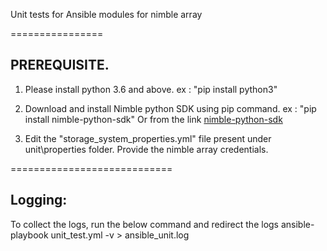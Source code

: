 
Unit tests for Ansible modules for nimble array

================


## PREREQUISITE.

1. Please install python 3.6 and above. ex : "pip install python3"

2. Download and install Nimble python SDK using pip command. ex : "pip install nimble-python-sdk" Or from the link [nimble-python-sdk](https://github.com/hpe-storage/nimble-python-sdk)

3. Edit the "storage_system_properties.yml" file present under unit\properties folder. Provide the nimble array credentials.

============================
## Logging:

To collect the logs, run the below command and redirect the logs
ansible-playbook unit_test.yml  -v > ansible_unit.log


